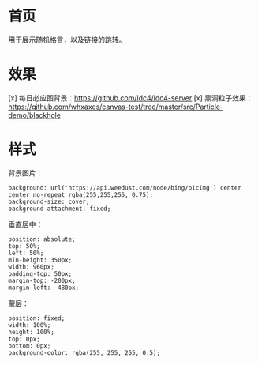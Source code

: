 # 首页

用于展示随机格言，以及链接的跳转。

# 效果

[x] 每日必应图背景：https://github.com/ldc4/ldc4-server
[x] 黑洞粒子效果：https://github.com/whxaxes/canvas-test/tree/master/src/Particle-demo/blackhole

# 样式

背景图片：
```
background: url('https://api.weedust.com/node/bing/picImg') center center no-repeat rgba(255,255,255, 0.75);
background-size: cover;
background-attachment: fixed;
```

垂直居中：
```
position: absolute;
top: 50%;
left: 50%;
min-height: 350px;
width: 960px;
padding-top: 50px;
margin-top: -200px;
margin-left: -480px;
```

蒙层：
```
position: fixed;
width: 100%;
height: 100%;
top: 0px;
bottom: 0px;
background-color: rgba(255, 255, 255, 0.5);
```
